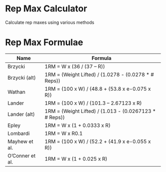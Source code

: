 # Rep Max Calculator

Calculate rep maxes using various methods

# Rep Max Formulae

| Name            | Formula                                                |
| --------------- | ------------------------------------------------------ |
| Brzycki         | 1RM = W x (36 / (37 – R))                              |
| Brzycki (alt)   | 1RM = (Weight Lifted) / (1.0278 - (0.0278 * # Reps))   |
| Wathan          | 1RM = (100 x W) / (48.8 + (53.8 x e-0.075 x R))        |
| Lander          | 1RM = (100 x W) / (101.3 – 2.67123 x R)                |
| Lander (alt)    | 1RM = (Weight Lifted) / (1.013 - (0.0267123 * # Reps)) |
| Epley           | 1RM = W x (1 + 0.0333 x R)                             |
| Lombardi        | 1RM = W x R0.1                                         |
| Mayhew et al.   | 1RM = (100 x W) / (52.2 + (41.9 x e-0.055 x R))        |
| O’Conner et al. | 1RM = W x (1 + 0.025 x R)                              |
